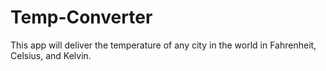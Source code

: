 # Temp-Converter
This app will deliver the temperature of any city in the world in Fahrenheit, Celsius, and Kelvin. 

